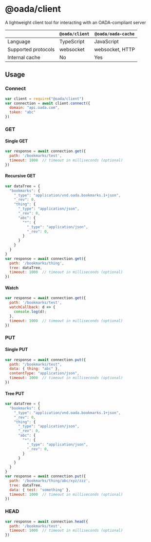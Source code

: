 # @oada/client

A lightweight client tool for interacting with an OADA-compliant server

| | `@oada/client` | `@oada/oada-cache` |
| --- | --- | --- |
| Language | TypeScript | JavaScript |
| Supported protocols | websocket | websocket, HTTP |
| Internal cache | No | Yes |


## Usage

### Connect

```javascript
var client = require("@oada/client")
var connection = await client.connect({
  domain: "api.oada.com",
  token: "abc"
})
```

### GET

#### Single GET

```javascript
var response = await connection.get({
  path: '/bookmarks/test',
  timeout: 1000  // timeout in milliseconds (optional)
})
```

#### Recursive GET

``` javascript
var dataTree = {
  "bookmarks": {
    "_type": "application/vnd.oada.bookmarks.1+json",
    "_rev": 0,
    "thing": {
      "_type": "application/json",
      "_rev": 0,
      "abc": {
        "*": {
          "_type": "application/json",
      	  "_rev": 0,
        }
      }
    }
  }
}
var response = await connection.get({
  path: '/bookmarks/thing',
  tree: dataTree,
  timeout: 1000  // timeout in milliseconds (optional)
})
```

#### Watch

```javascript
var response = await connection.get({
  path: '/bookmarks/test',
  watchCallback: d => {
    console.log(d);
  },
  timeout: 1000  // timeout in milliseconds (optional)
})
```

### PUT

#### Single PUT

```javascript
var response = await connection.put({
  path: "/bookmarks/test",
  data: { thing: "abc" },
  contentType: "application/json",
  timeout: 1000  // timeout in milliseconds (optional)
})
```

#### Tree PUT

``` javascript
var dataTree = {
  "bookmarks": {
    "_type": "application/vnd.oada.bookmarks.1+json",
    "_rev": 0,
    "thing": {
      "_type": "application/json",
      "_rev": 0,
      "abc": {
        "*": {
          "_type": "application/json",
      	  "_rev": 0,
        }
      }
    }
  }
}
var response = await connection.put({
  path: '/bookmarks/thing/abc/xyz/zzz',
  tree: dataTree,
  data: { test: "something" },
  timeout: 1000  // timeout in milliseconds (optional)
})
```

### HEAD

```javascript
var response = await connection.head({
  path: '/bookmarks/test',
  timeout: 1000  // timeout in milliseconds (optional)
})
```
